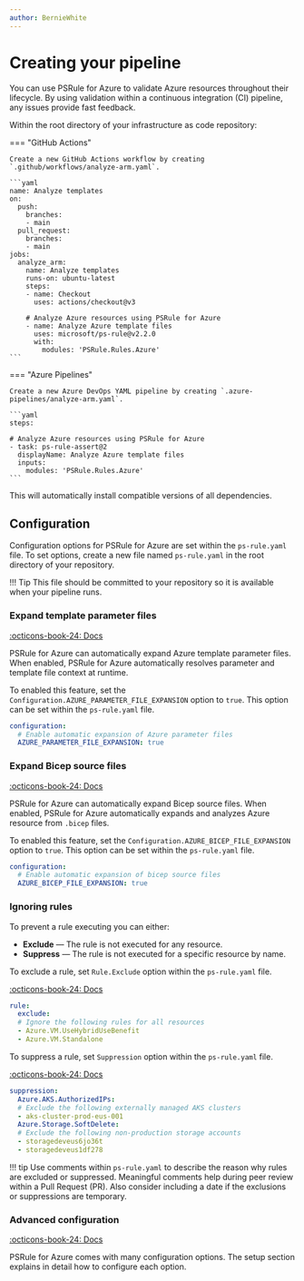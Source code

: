 ```yaml
---
author: BernieWhite
---
```


# Creating your pipeline

You can use PSRule for Azure to validate Azure resources throughout their lifecycle.
By using validation within a continuous integration (CI) pipeline, any issues provide fast feedback.

Within the root directory of your infrastructure as code repository:

=== "GitHub Actions"

    Create a new GitHub Actions workflow by creating `.github/workflows/analyze-arm.yaml`.

    ```yaml
    name: Analyze templates
    on:
      push:
        branches:
        - main
      pull_request:
        branches:
        - main
    jobs:
      analyze_arm:
        name: Analyze templates
        runs-on: ubuntu-latest
        steps:
        - name: Checkout
          uses: actions/checkout@v3

        # Analyze Azure resources using PSRule for Azure
        - name: Analyze Azure template files
          uses: microsoft/ps-rule@v2.2.0
          with:
            modules: 'PSRule.Rules.Azure'
    ```

=== "Azure Pipelines"

    Create a new Azure DevOps YAML pipeline by creating `.azure-pipelines/analyze-arm.yaml`.

    ```yaml
    steps:

    # Analyze Azure resources using PSRule for Azure
    - task: ps-rule-assert@2
      displayName: Analyze Azure template files
      inputs:
        modules: 'PSRule.Rules.Azure'
    ```

This will automatically install compatible versions of all dependencies.

## Configuration

Configuration options for PSRule for Azure are set within the `ps-rule.yaml` file.
To set options, create a new file named `ps-rule.yaml` in the root directory of your repository.

!!! Tip
    This file should be committed to your repository so it is available when your pipeline runs.

### Expand template parameter files

[:octicons-book-24: Docs][1]

PSRule for Azure can automatically expand Azure template parameter files.
When enabled, PSRule for Azure automatically resolves parameter and template file context at runtime.

To enabled this feature, set the `Configuration.AZURE_PARAMETER_FILE_EXPANSION` option to `true`.
This option can be set within the `ps-rule.yaml` file.

```yaml title="ps-rule.yaml"
configuration:
  # Enable automatic expansion of Azure parameter files
  AZURE_PARAMETER_FILE_EXPANSION: true
```

  [1]: setup/configuring-expansion.md#parameterfileexpansion

### Expand Bicep source files

[:octicons-book-24: Docs][2]

PSRule for Azure can automatically expand Bicep source files.
When enabled, PSRule for Azure automatically expands and analyzes Azure resource from `.bicep` files.

To enabled this feature, set the `Configuration.AZURE_BICEP_FILE_EXPANSION` option to `true`.
This option can be set within the `ps-rule.yaml` file.

```yaml title="ps-rule.yaml"
configuration:
  # Enable automatic expansion of bicep source files
  AZURE_BICEP_FILE_EXPANSION: true
```

  [2]: setup/configuring-expansion.md#bicepsourceexpansion

### Ignoring rules

To prevent a rule executing you can either:

- **Exclude** &mdash; The rule is not executed for any resource.
- **Suppress** &mdash; The rule is not executed for a specific resource by name.

To exclude a rule, set `Rule.Exclude` option within the `ps-rule.yaml` file.

[:octicons-book-24: Docs][3]

```yaml title="ps-rule.yaml"
rule:
  exclude:
  # Ignore the following rules for all resources
  - Azure.VM.UseHybridUseBenefit
  - Azure.VM.Standalone
```

To suppress a rule, set `Suppression` option within the `ps-rule.yaml` file.

[:octicons-book-24: Docs][4]

```yaml title="ps-rule.yaml"
suppression:
  Azure.AKS.AuthorizedIPs:
  # Exclude the following externally managed AKS clusters
  - aks-cluster-prod-eus-001
  Azure.Storage.SoftDelete:
  # Exclude the following non-production storage accounts
  - storagedeveus6jo36t
  - storagedeveus1df278
```

!!! tip
    Use comments within `ps-rule.yaml` to describe the reason why rules are excluded or suppressed.
    Meaningful comments help during peer review within a Pull Request (PR).
    Also consider including a date if the exclusions or suppressions are temporary.

  [3]: https://microsoft.github.io/PSRule/v2/concepts/PSRule/en-US/about_PSRule_Options/#ruleexclude
  [4]: https://microsoft.github.io/PSRule/v2/concepts/PSRule/en-US/about_PSRule_Options/#suppression

### Advanced configuration

[:octicons-book-24: Docs][5]

PSRule for Azure comes with many configuration options.
The setup section explains in detail how to configure each option.

  [5]: setup/configuring-options.md
